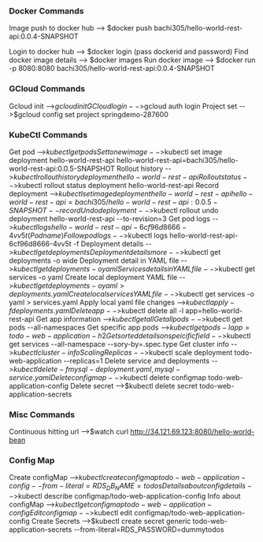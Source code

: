 ### Docker Commands

Image push to docker hub --> $docker push bachi305/hello-world-rest-api:0.0.4-SNAPSHOT

Login to docker hub --> $docker login  (pass dockerid and password)
Find docker image details --> $docker images
Run docker image --> $docker run -p 8080:8080 bachi305/hello-world-rest-api:0.0.4-SNAPSHOT

### GCloud Commands

Gcloud init -->$gcloud init
GCloud login -->$gcloud auth login
Project set -->$gcloud config set project springdemo-287600

### KubeCtl Commands

Get pod -->$kubectl get pods
Set to new image -->$kubectl set image deployment hello-world-rest-api hello-world-rest-api=bachi305/hello-world-rest-api:0.0.5-SNAPSHOT
Rollout history -->$kubectl rollout history deployment hello-world-rest-api
Rollout status -->$kubectl rollout status deployment hello-world-rest-api
Record deployment -->$kubectl set image deployment hello-world-rest-api hello-world-rest-api=bachi305/hello-world-rest-api:0.0.5-SNAPSHOT --record
Undo deployment -->$kubectl rollout undo deployment hello-world-rest-api --to-revision=3
Get pod logs -->$kubectl logs hello-world-rest-api-6cf96d8666-4vv5t (Pod name)
Follow pod logs -->$kubectl logs hello-world-rest-api-6cf96d8666-4vv5t -f
Deployment details -->$kubectl get deployments
Deployment details more -->$kubectl get deployments -o wide
Deployment detail in YAML file -->$kubectl get deployments -o yaml
Services details in YAML file -->$kubectl get services -o yaml
Create local deployment YAML file -->$kubectl get deployments -o yaml > deployments.yaml
Create local services YAML file -->$kubectl get services -o yaml > services.yaml
Apply local yaml file changes -->$kubectl apply -f deployments.yaml
Delete app -->$kubectl delete all -l app=hello-world-rest-api
Get app information -->$kubectl get all
Get all pods -->$kubectl get pods --all-namespaces
Get specific app pods -->$kubectl get pods -l app=todo-web-application-h2
Get sorted details on speicific field -->$kubectl get services --all-namespace --sory-by=.spec.type
Get cluster info -->$kubectl cluster-info
Scaling Replicas -->$kubectl scale deployment todo-web-application --replicas=1
Delete service and deployments -->$kubectl delete -f mysql-deployment.yaml,mysql-service.yaml
Delete configmap -->$kubectl delete configmap todo-web-application-config
Delete secret -->$kubectl delete secret todo-web-application-secrets

### Misc Commands
Continuous hitting url -->$watch curl http://34.121.69.123:8080/hello-world-bean

### Config Map
Create configMap -->$kubectl create configmap todo-web-application-config --from-literal=RDS_DB_NAME=todos
Details about config details -->$kubectl describe configmap/todo-web-application-config
Info about configMap -->$kubectl get configmap todo-web-application-config
Edit config map -->$kubectl edit configmap/todo-web-application-config
Create Secrets -->$kubectl create secret generic todo-web-application-secrets --from-literal=RDS_PASSWORD=dummytodos
